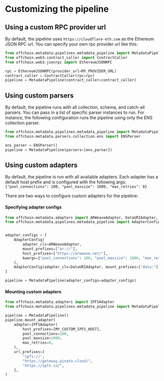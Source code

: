 # Customizing the pipeline

## Using a custom RPC provider url

By default, the pipeline uses `https://cloudflare-eth.com` as the Ethereum JSON RPC url. You can specify your own rpc provider url like this:

```python
from offchain.metadata.pipelines.metadata_pipeline import MetadataPipeline
from offchain.web3.contract_caller import ContractCaller
from offchain.web3.jsonrpc import EthereumJSONRPC

rpc = EthereumJSONRPC(provider_url=MY_PROVIDER_URL)
contract_caller = ContractCaller(rpc=rpc)
pipeline = MetadataPipeline(contract_caller=contract_caller)
```

## Using custom parsers

By default, the pipeline runs with all collection, schema, and catch-all parsers. You can pass in a list of specific parser instances to run. For instance, the following configuration runs the pipeline using only the ENS collection parser.

```python
from offchain.metadata.pipelines.metadata_pipeline import MetadataPipeline
from offchain.metadata.parsers.collection.ens import ENSParser

ens_parser = ENSParser()
pipeline = MetadataPipeline(parsers=[ens_parser])
```

## Using custom adapters

By default, the pipeline is run with all available adapters. Each adapter has a default host prefix and is configured with the following args: `{"pool_connections": 100, "pool_maxsize": 1000, "max_retries": 0}`

There are two ways to configure custom adapters for the pipeline:

#### Specifying adapter configs

```python
from offchain.metadata.adapters import ARWeaveAdapter, DataURIAdapter, HTTPAdapter, IPFSAdapter
from offchain.metadata.pipelines.metadata_pipeline import AdapterConfig, MetadataPipeline


adapter_configs = [
    AdapterConfig(
        adapter_cls=ARWeaveAdapter,
        mount_prefixes=["ar://"],
        host_prefixes=["https://arweave.net/"],
        kwargs={"pool_connections": 100, "pool_maxsize": 1000, "max_retries": 0},
    ),
    AdapterConfig(adapter_cls=DataURIAdapter, mount_prefixes=["data:"]),
]

pipeline = MetadataPipeline(adapter_configs=adapter_configs)
```

#### Mounting custom adapters

```python
from offchain.metadata.adapters import IPFSAdapter
from offchain.metadata.pipelines.metadata_pipeline import MetadataPipeline

pipeline = MetadataPipeline()
pipeline.mount_adapter(
    adapter=IPFSAdapter(
        host_prefixes=[MY_CUSTOM_IPFS_HOST],
        pool_connections=100,
        pool_maxsize=1000,
        max_retries=0,
    ),
    url_prefixes=[
        "ipfs://",
        "https://gateway.pinata.cloud/",
        "https://ipfs.io/",
    ],
)
```
